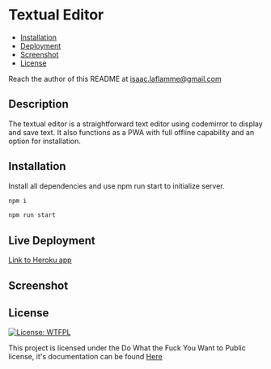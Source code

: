 # Textual Editor

- [Installation](#installation)
- [Deployment](#live-deployment)
- [Screenshot](#screenshot)
- [License](#license)

Reach the author of this README at [isaac.laflamme@gmail.com](mailto:isaac.laflamme@gmail.com)

## Description
The textual editor is a straightforward text editor using codemirror to display and save text. It also functions as a PWA with full offline capability and an option for installation.

## Installation
Install all dependencies and use npm run start to initialize server.

```bash
npm i
```
```bash
npm run start
```
## Live Deployment

[Link to Heroku app](https://textual-editor.herokuapp.com/)

## Screenshot


## License
[![License: WTFPL](https://img.shields.io/badge/License-WTFPL-brightgreen.svg)](http://www.wtfpl.net/about/)

This project is licensed under the Do What the Fuck You Want to Public license, it's documentation can be found [Here](http://www.wtfpl.net/about/)